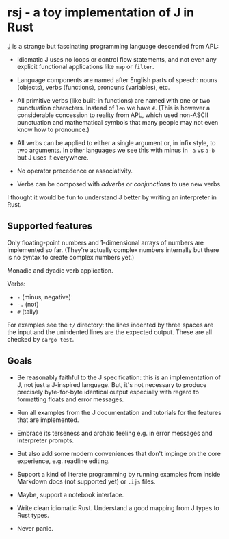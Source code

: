 # rsj - a toy implementation of J in Rust

[J](https://www.jsoftware.com/help/dictionary/intro.htm) is a strange but
fascinating programming language descended from APL: 

* Idiomatic J uses no loops or control flow statements, and not even any
  explicit functional applications like `map` or `filter`.

* Language components are named after English parts of speech: nouns (objects),
  verbs (functions), pronouns (variables), etc.

* All primitive verbs (like built-in functions) are named with one or two
  punctuation characters. Instead of `len` we have `#`. (This is however a
  considerable concession to reality from APL, which used non-ASCII punctuation
  and mathematical symbols that many people may not even know how to pronounce.)

* All verbs can be applied to either a single argument or, in infix style, to
  two arguments. In other languages we see this with minus in `-a` vs `a-b` but
  J uses it everywhere.

* No operator precedence or associativity.

* Verbs can be composed with *adverbs* or *conjunctions* to use new verbs.

I thought it would be fun to understand J better by writing an interpreter in Rust.

## Supported features

Only floating-point numbers and 1-dimensional arrays of numbers are implemented so far.
(They're actually complex numbers internally but there is no syntax to create complex
numbers yet.)

Monadic and dyadic verb application.

Verbs:

* `-` (minus, negative)
* `-.` (not)
* `#` (tally)

For examples see the `t/` directory: the lines indented by three spaces are the input 
and the unindented lines are the expected output. These are all checked by `cargo test`.

## Goals

* Be reasonably faithful to the J specification: this is an implementation of J,
  not just a J-inspired language. But, it's not necessary to produce precisely 
  byte-for-byte identical output especially with regard to formatting floats and
  error messages.
  
* Run all examples from the J documentation and tutorials for the features that
  are implemented.
  
* Embrace its terseness and archaic feeling e.g. in error messages and interpreter
  prompts.

* But also add some modern conveniences that don't impinge on the core experience,
  e.g. readline editing.
  
* Support a kind of literate programming by running examples from inside Markdown
  docs (not supported yet) or `.ijs` files.
  
* Maybe, support a notebook interface.
  
* Write clean idiomatic Rust. Understand a good mapping from J types to Rust types.

* Never panic.
